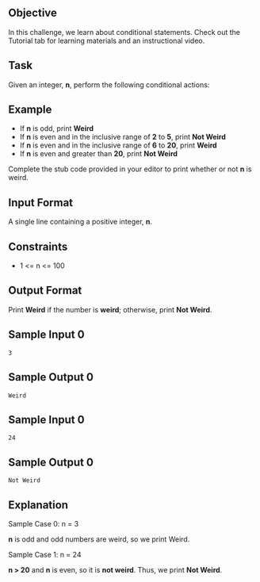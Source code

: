 ## Objective
In this challenge, we learn about conditional statements. Check out the Tutorial tab for learning materials and an instructional video.

## Task
Given an integer, **n**, perform the following conditional actions:

## Example 
- If **n** is odd, print **Weird**
- If **n** is even and in the inclusive range of **2** to **5**, print **Not Weird**
- If **n** is even and in the inclusive range of **6** to **20**, print **Weird**
- If **n** is even and greater than **20**, print **Not Weird**

Complete the stub code provided in your editor to print whether or not **n** is weird.

## Input Format
A single line containing a positive integer, **n**.

## Constraints
- 1 <= n <= 100

## Output Format
Print **Weird** if the number is **weird**; otherwise, print **Not Weird**.

## Sample Input 0

```
3
```

## Sample Output 0

```
Weird
```
## Sample Input 0

```
24
```

## Sample Output 0

```
Not Weird
```

## Explanation
Sample Case 0: n = 3 

**n** is odd and odd numbers are weird, so we print Weird.

Sample Case 1: n = 24

**n > 20** and  **n** is even, so it is **not weird**. Thus, we print **Not Weird**.
